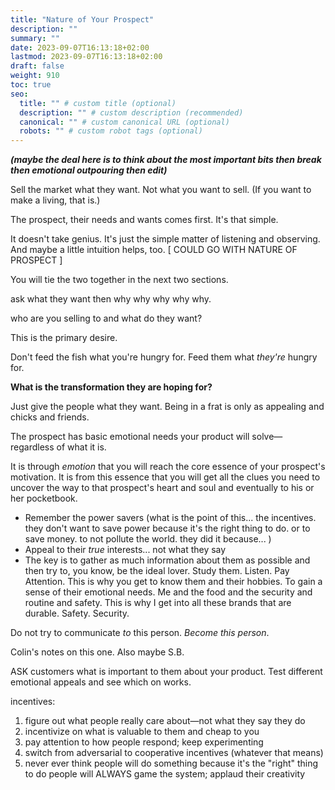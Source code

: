 ```yaml
---
title: "Nature of Your Prospect"
description: ""
summary: ""
date: 2023-09-07T16:13:18+02:00
lastmod: 2023-09-07T16:13:18+02:00
draft: false
weight: 910
toc: true
seo:
  title: "" # custom title (optional)
  description: "" # custom description (recommended)
  canonical: "" # custom canonical URL (optional)
  robots: "" # custom robot tags (optional)
---
```



***(maybe the deal here is to think about the most important bits then break then emotional outpouring then edit)***

Sell the market what they want. Not what you want to sell. (If you want to make a living, that is.)

The prospect, their needs and wants comes first. It's that simple.

It doesn't take genius. It's just the simple matter of listening and observing. And maybe a little intuition helps, too. [ COULD GO WITH NATURE OF PROSPECT ]

You will tie the two together in the next two sections.

ask what they want then why why why why why.

who are you selling to and what do they want?

This is the primary desire.

Don't feed the fish what you're hungry for. Feed them what *they're* hungry for.

**What is the transformation they are hoping for?**

Just give the people what they want. Being in a frat is only as appealing and chicks and friends.

The prospect has basic emotional needs your product will solve&mdash;regardless of what it is.

It is through *emotion* that you will reach the core essence of your prospect's motivation. It is from this essence that you will get all the clues you need to uncover the way to that prospect's heart and soul and eventually to his or her pocketbook.

* Remember the power savers (what is the point of this... the incentives. they don't want to save power because it's the right thing to do. or to save money. to not pollute the world. they did it because... )
* Appeal to their *true* interests... not what they say
* The key is to gather as much information about them as possible and then try to, you know, be the ideal lover. Study them. Listen. Pay Attention. This is why you get to know them and their hobbies. To gain a sense of their emotional needs. Me and the food and the security and routine and safety. This is why I get into all these brands that are durable. Safety. Security.

Do not try to communicate *to* this person. *Become this person*.

Colin's notes on this one. Also maybe S.B.

ASK customers what is important to them about your product. Test different emotional appeals and see which on works.

incentives:
  1. figure out what people really care about—not what they say they do
  2. incentivize on what is valuable to them and cheap to you
  3. pay attention to how people respond; keep experimenting
  4. switch from adversarial to cooperative incentives (whatever that means)
  5. never ever think people will do something because it's the "right" thing to do
people will ALWAYS game the system; applaud their creativity
